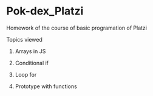 # Pok-dex_Platzi

Homework of the course of basic programation of Platzi

Topics viewed

1. Arrays in JS

2. Conditional if

3. Loop for

4. Prototype with functions
